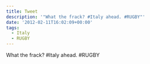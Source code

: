 ```yaml
---
title: Tweet
description: '"What the frack? #Italy ahead. #RUGBY"'
date: '2012-02-11T16:02:09+00:00'
tags:
  - Italy
  - RUGBY
---
```

What the frack? #Italy ahead. #RUGBY
